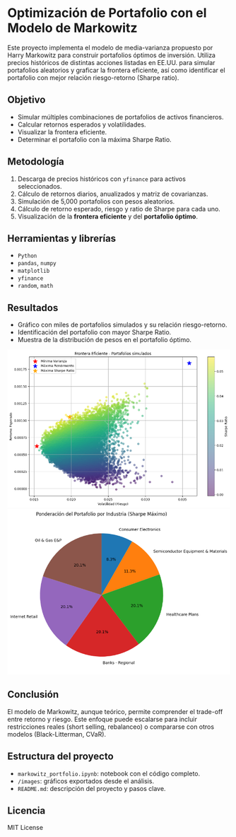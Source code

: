 # Optimización de Portafolio con el Modelo de Markowitz

Este proyecto implementa el modelo de media-varianza propuesto por Harry Markowitz para construir portafolios óptimos de inversión. Utiliza precios históricos de distintas acciones listadas en EE.UU. para simular portafolios aleatorios y graficar la frontera eficiente, así como identificar el portafolio con mejor relación riesgo-retorno (Sharpe ratio).

## Objetivo

- Simular múltiples combinaciones de portafolios de activos financieros.
- Calcular retornos esperados y volatilidades.
- Visualizar la frontera eficiente.
- Determinar el portafolio con la máxima Sharpe Ratio.

## Metodología

1. Descarga de precios históricos con `yfinance` para activos seleccionados.
2. Cálculo de retornos diarios, anualizados y matriz de covarianzas.
3. Simulación de 5,000 portafolios con pesos aleatorios.
4. Cálculo de retorno esperado, riesgo y ratio de Sharpe para cada uno.
5. Visualización de la **frontera eficiente** y del **portafolio óptimo**.

## Herramientas y librerías

- `Python`
- `pandas`, `numpy`
- `matplotlib`
- `yfinance`
- `random`, `math`

## Resultados

- Gráfico con miles de portafolios simulados y su relación riesgo-retorno.
- Identificación del portafolio con mayor Sharpe Ratio.
- Muestra de la distribución de pesos en el portafolio óptimo.

![Frontera Eficiente](images/frontier-efficient.png)
![Cartera Eficiente](images/industry-portfolio.png)

## Conclusión

El modelo de Markowitz, aunque teórico, permite comprender el trade-off entre retorno y riesgo. Este enfoque puede escalarse para incluir restricciones reales (short selling, rebalanceo) o compararse con otros modelos (Black-Litterman, CVaR).

## Estructura del proyecto

- `markowitz_portfolio.ipynb`: notebook con el código completo.
- `/images`: gráficos exportados desde el análisis.
- `README.md`: descripción del proyecto y pasos clave.

## Licencia

MIT License
